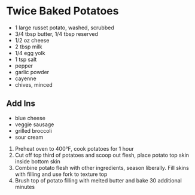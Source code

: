# Twice Baked Potatoes

* 1 large russet potato, washed, scrubbed
* 3/4 tbsp butter, 1/4 tbsp reserved
* 1/2 oz cheese
* 2 tbsp milk
* 1/4 egg yolk
* 1 tsp salt
* pepper
* garlic powder
* cayenne
* chives, minced

## Add Ins
* blue cheese
* veggie sausage
* grilled broccoli
* sour cream

1. Preheat oven to 400°F, cook potatoes for 1 hour
1. Cut off top third of potatoes and scoop out flesh, place potato top skin inside bottom skin
1. Combine potato flesh with other ingredients, season liberally. Fill skins with filling and use fork to texture top
1. Brush top of potato filling with melted butter and bake 30 additional minutes
